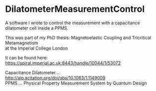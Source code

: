 # DilatometerMeasurementControl

A software I wrote to control the measurement with a capacitance dilatometer cell inside a PPMS.

This was part of my PhD thesis: Magnetoelastic Coupling and Tricritical Metamagnetism   
at the Imperial College London

It can be found here: https://spiral.imperial.ac.uk:8443/handle/10044/1/53072

Capacitance Dilatometer ... http://aip.scitation.org/doi/abs/10.1063/1.1149009   
PPMS ... Physical Property Measurement System by Quantum Design
